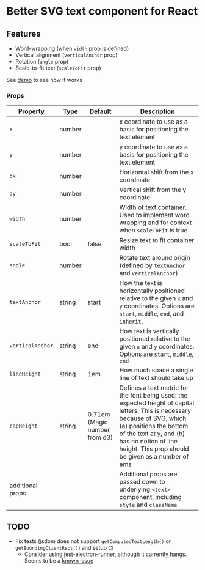 # Better SVG text component for React

## Features
- Word-wrapping (when `width` prop is defined)
- Vertical alignment (`verticalAnchor` prop)
- Rotation (`angle` prop)
- Scale-to-fit text (`scaleToFit` prop)

See [demo](https://techniq.github.io/react-svg-text/) to see how it works

### Props
Property | Type | Default | Description
-------- | ---- | ------- | -----------
`x` | number | | x coordinate to use as a basis for positioning the text element
`y` | number | | y coordinate to use as a basis for positioning the text element
`dx` | number | | Horizontal shift from the x coordinate
`dy` | number | | Vertical shift from the y coordinate
`width` | number | | Width of text container.  Used to implement word wrapping and for context when `scaleToFit` is true
`scaleToFit` | bool | false | Resize text to fit container width
`angle` | number | | Rotate text around origin (defined by `textAnchor` and `verticalAnchor`)
`textAnchor` | string | start | How the text is horizontally positioned relative to the given `x` and `y` coordinates. Options are `start`, `middle`, `end`, and `inherit`.
`verticalAnchor` | string | end | How text is vertically positioned relative to the given `x` and `y` coordinates. Options are `start`, `middle`, `end`
`lineHeight` | string | 1em | How much space a single line of text should take up
`capHeight` | string | 0.71em (Magic number from d3) | Defines a text metric for the font being used: the expected height of capital letters. This is necessary because of SVG, which (a) positions the bottom of the text at y, and (b) has no notion of line height. This prop should be given as a number of ems
additional props | | | Additional props are passed down to underlying `<text>` component, including `style` and `className`

## TODO
- Fix tests (jsdom does not support `getComputedTextLength()` or `getBoundingClientRect()`) and setup CI
  - Consider using [jest-electron-runner](https://github.com/d4rkr00t/jest-electron-runner), although it currently hangs.  Seems to be a [known issue](https://github.com/d4rkr00t/jest-electron-runner/issues/5)

